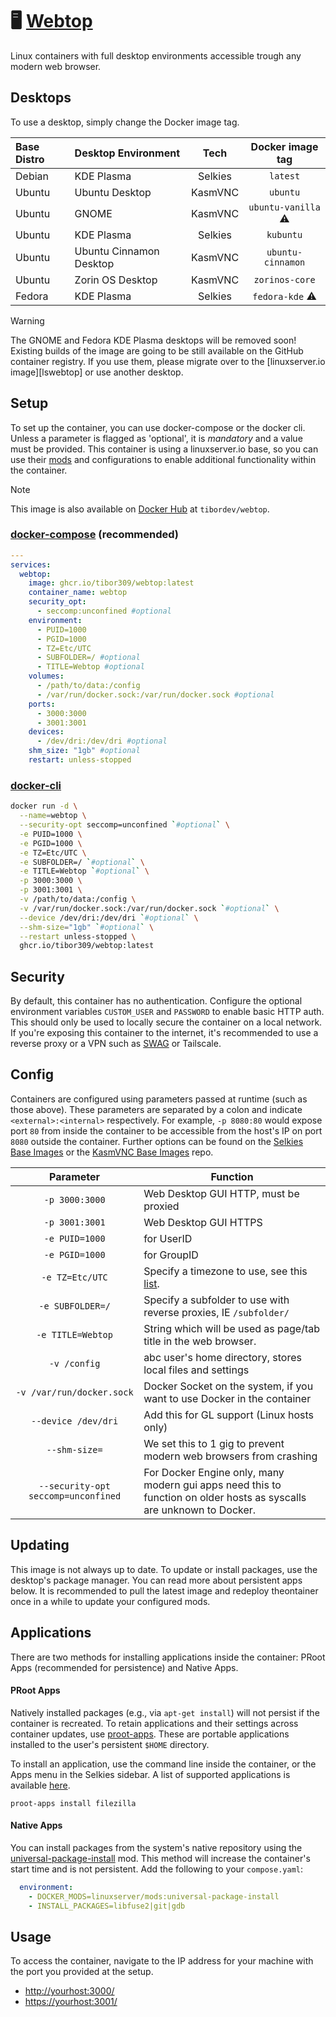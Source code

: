 # 🖥️ [Webtop](https://github.com/tibor309/webtop)

Linux containers with full desktop environments accessible trough any modern web browser.

## Desktops

To use a desktop, simply change the Docker image tag.

| Base Distro | Desktop Environment | Tech | Docker image tag |
| :--- | :--- | :---: | :---: |
| Debian | KDE Plasma | Selkies | `latest` |
| Ubuntu | Ubuntu Desktop | KasmVNC | `ubuntu` |
| Ubuntu | GNOME | KasmVNC | `ubuntu-vanilla` ⚠ |
| Ubuntu | KDE Plasma | Selkies | `kubuntu` |
| Ubuntu | Ubuntu Cinnamon Desktop | KasmVNC | `ubuntu-cinnamon` |
| Ubuntu | Zorin OS Desktop | KasmVNC | `zorinos-core` |
| Fedora | KDE Plasma | Selkies | `fedora-kde` ⚠ |

> [!WARNING]
> The GNOME and Fedora KDE Plasma desktops will be removed soon! Existing builds of the image are going to be still available on the GitHub container registry. If you use them, please migrate over to the [linuxserver.io image][lswebtop] or use another desktop.

## Setup
To set up the container, you can use docker-compose or the docker cli. Unless a parameter is flagged as 'optional', it is *mandatory* and a value must be provided. This container is using a linuxserver.io base, so you can use their [mods](https://github.com/linuxserver/docker-mods) and configurations to enable additional functionality within the container.

> [!NOTE]
> This image is also available on [Docker Hub](https://hub.docker.com/r/tibordev/webtop) at `tibordev/webtop`.

### [docker-compose](https://docs.linuxserver.io/general/docker-compose) (recommended)

```yaml
---
services:
  webtop:
    image: ghcr.io/tibor309/webtop:latest
    container_name: webtop
    security_opt:
      - seccomp:unconfined #optional
    environment:
      - PUID=1000
      - PGID=1000
      - TZ=Etc/UTC
      - SUBFOLDER=/ #optional
      - TITLE=Webtop #optional
    volumes:
      - /path/to/data:/config
      - /var/run/docker.sock:/var/run/docker.sock #optional
    ports:
      - 3000:3000
      - 3001:3001
    devices:
      - /dev/dri:/dev/dri #optional
    shm_size: "1gb" #optional
    restart: unless-stopped
```

### [docker-cli](https://docs.docker.com/engine/reference/commandline/cli/)

```bash
docker run -d \
  --name=webtop \
  --security-opt seccomp=unconfined `#optional` \
  -e PUID=1000 \
  -e PGID=1000 \
  -e TZ=Etc/UTC \
  -e SUBFOLDER=/ `#optional` \
  -e TITLE=Webtop `#optional` \
  -p 3000:3000 \
  -p 3001:3001 \
  -v /path/to/data:/config \
  -v /var/run/docker.sock:/var/run/docker.sock `#optional` \
  --device /dev/dri:/dev/dri `#optional` \
  --shm-size="1gb" `#optional` \
  --restart unless-stopped \
  ghcr.io/tibor309/webtop:latest
```

## Security

By default, this container has no authentication. Configure the optional environment variables `CUSTOM_USER` and `PASSWORD` to enable basic HTTP auth. This should only be used to locally secure the container on a local network. If you're exposing this container to the internet, it's recommended to use a reverse proxy or a VPN such as [SWAG](https://github.com/linuxserver/docker-swag) or Tailscale.

## Config

Containers are configured using parameters passed at runtime (such as those above). These parameters are separated by a colon and indicate `<external>:<internal>` respectively. For example, `-p 8080:80` would expose port `80` from inside the container to be accessible from the host's IP on port `8080` outside the container. Further options can be found on the [Selkies Base Images](https://github.com/linuxserver/docker-baseimage-selkies#options) or the [KasmVNC Base Images](https://github.com/linuxserver/docker-baseimage-kasmvnc#options) repo.


| Parameter | Function |
| :----: | --- |
| `-p 3000:3000` | Web Desktop GUI HTTP, must be proxied |
| `-p 3001:3001` | Web Desktop GUI HTTPS |
| `-e PUID=1000` | for UserID |
| `-e PGID=1000` | for GroupID |
| `-e TZ=Etc/UTC` | Specify a timezone to use, see this [list](https://en.wikipedia.org/wiki/List_of_tz_database_time_zones#List). |
| `-e SUBFOLDER=/` | Specify a subfolder to use with reverse proxies, IE `/subfolder/` |
| `-e TITLE=Webtop` | String which will be used as page/tab title in the web browser. |
| `-v /config` | abc user's home directory, stores local files and settings |
| `-v /var/run/docker.sock` | Docker Socket on the system, if you want to use Docker in the container |
| `--device /dev/dri` | Add this for GL support (Linux hosts only) |
| `--shm-size=` | We set this to 1 gig to prevent modern web browsers from crashing |
| `--security-opt seccomp=unconfined` | For Docker Engine only, many modern gui apps need this to function on older hosts as syscalls are unknown to Docker. |

## Updating

This image is not always up to date. To update or install packages, use the desktop's package manager. You can read more about persistent apps below. It is recommended to pull the latest image and redeploy theontainer once in a while to update your configured mods.

## Applications

There are two methods for installing applications inside the container: PRoot Apps (recommended for persistence) and Native Apps.

#### PRoot Apps

Natively installed packages (e.g., via `apt-get install`) will not persist if the container is recreated. To retain applications and their settings across container updates, use [proot-apps](https://github.com/linuxserver/proot-apps). These are portable applications installed to the user's persistent `$HOME` directory.

To install an application, use the command line inside the container, or the Apps menu in the Selkies sidebar. A list of supported applications is available [here](https://github.com/linuxserver/proot-apps?tab=readme-ov-file#supported-apps).

```
proot-apps install filezilla
```

#### Native Apps

You can install packages from the system's native repository using the [universal-package-install](https://github.com/linuxserver/docker-mods/tree/universal-package-install) mod. This method will increase the container's start time and is not persistent. Add the following to your `compose.yaml`:

```yaml
  environment:
    - DOCKER_MODS=linuxserver/mods:universal-package-install
    - INSTALL_PACKAGES=libfuse2|git|gdb
```

## Usage

To access the container, navigate to the IP address for your machine with the port you provided at the setup.

* [http://yourhost:3000/](https://www.youtube.com/watch?v=dQw4w9WgXcQ)
* [https://yourhost:3001/](https://www.youtube.com/watch?v=dQw4w9WgXcQ)
